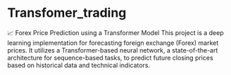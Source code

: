 # Transfomer_trading
📈 Forex Price Prediction using a Transformer Model This project is a deep learning implementation for forecasting foreign exchange (Forex) market prices. It utilizes a Transformer-based neural network, a state-of-the-art architecture for sequence-based tasks, to predict future closing prices based on historical data and technical indicators.
